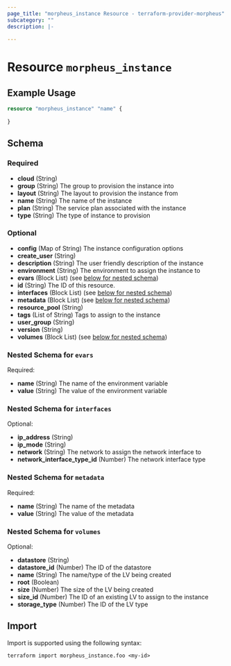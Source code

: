 ```yaml
---
page_title: "morpheus_instance Resource - terraform-provider-morpheus"
subcategory: ""
description: |-
  
---
```


# Resource `morpheus_instance`



## Example Usage

```terraform
resource "morpheus_instance" "name" {
  
}
```

<!-- schema generated by tfplugindocs -->
## Schema

### Required

- **cloud** (String)
- **group** (String) The group to provision the instance into
- **layout** (String) The layout to provision the instance from
- **name** (String) The name of the instance
- **plan** (String) The service plan associated with the instance
- **type** (String) The type of instance to provision

### Optional

- **config** (Map of String) The instance configuration options
- **create_user** (String)
- **description** (String) The user friendly description of the instance
- **environment** (String) The environment to assign the instance to
- **evars** (Block List) (see [below for nested schema](#nestedblock--evars))
- **id** (String) The ID of this resource.
- **interfaces** (Block List) (see [below for nested schema](#nestedblock--interfaces))
- **metadata** (Block List) (see [below for nested schema](#nestedblock--metadata))
- **resource_pool** (String)
- **tags** (List of String) Tags to assign to the instance
- **user_group** (String)
- **version** (String)
- **volumes** (Block List) (see [below for nested schema](#nestedblock--volumes))

<a id="nestedblock--evars"></a>
### Nested Schema for `evars`

Required:

- **name** (String) The name of the environment variable
- **value** (String) The value of the environment variable


<a id="nestedblock--interfaces"></a>
### Nested Schema for `interfaces`

Optional:

- **ip_address** (String)
- **ip_mode** (String)
- **network** (String) The network to assign the network interface to
- **network_interface_type_id** (Number) The network interface type


<a id="nestedblock--metadata"></a>
### Nested Schema for `metadata`

Required:

- **name** (String) The name of the metadata
- **value** (String) The value of the metadata


<a id="nestedblock--volumes"></a>
### Nested Schema for `volumes`

Optional:

- **datastore** (String)
- **datastore_id** (Number) The ID of the datastore
- **name** (String) The name/type of the LV being created
- **root** (Boolean)
- **size** (Number) The size of the LV being created
- **size_id** (Number) The ID of an existing LV to assign to the instance
- **storage_type** (Number) The ID of the LV type

## Import

Import is supported using the following syntax:

```shell
terraform import morpheus_instance.foo <my-id>
```
